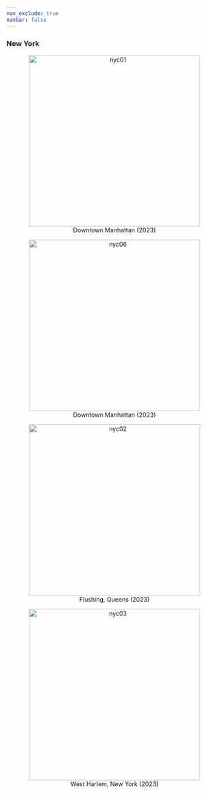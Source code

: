 ```yaml
---
nav_exclude: true
navbar: false
---
```


### New York
<figure align="center">
  <img src="https://paulxu.me/interests/photography/images/nyc01.jpeg" alt="nyc01"  width="400"/>
  <figcaption>Downtown Manhattan (2023)</figcaption>
</figure>

<figure align="center">
  <img src="https://paulxu.me/interests/photography/images/nyc06.jpeg" alt="nyc06"  width="400"/>
  <figcaption>Downtown Manhattan (2023)</figcaption>
</figure>

<figure align="center">
  <img src="https://paulxu.me/interests/photography/images/nyc02.jpeg" alt="nyc02"  width="400"/>
  <figcaption>Flushing, Queens (2023)</figcaption>
</figure>

<figure align="center">
  <img src="https://paulxu.me/interests/photography/images/nyc03.jpeg" alt="nyc03"  width="400"/>
  <figcaption>West Harlem, New York (2023)</figcaption>
</figure>